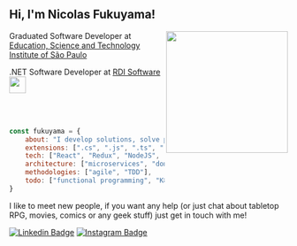 <h2> Hi, I'm Nicolas Fukuyama!</h2>
<img align='right' src="https://media.giphy.com/media/3oKIPnbKgN3bXeVpvy/giphy.gif" width="220">
<p>Graduated Software Developer at <a href="https://www.ifsp.edu.br/">Education, Science and Technology Institute of São Paulo</a></p>
<p>.NET Software Developer at <a href="https://www.rdisoftware.com/">RDI Software <img src="https://www.rdisoftware.com/img/logo.png" width="30"> </a>
</em></p><br><br>

```javascript
const fukuyama = {
    about: "I develop solutions, solve problems and I'm also good on googling",
    extensions: [".cs", ".js", ".ts", ".py"],
    tech: ["React", "Redux", "NodeJS", "Docker"],
    architecture: ["microservices", "domain driven design"],
    methodologies: ["agile", "TDD"],
    todo: ["functional programming", "K8s"]
}
```

<p>I like to meet new people, if you want any help (or just chat about tabletop RPG, movies, comics or any geek stuff) just get in touch with me!</p>

[![Linkedin Badge](https://img.shields.io/badge/-nicolasfkm-blue?style=flat-square&logo=Linkedin&logoColor=white&link=https://www.linkedin.com/in/nicolasfukuyama/)](https://www.linkedin.com/in/nicolasfukuyama/)
[![Instagram Badge](https://img.shields.io/badge/-nifukuyama-red?style=flat-square&logo=Instagram&logoColor=white&link=https://www.instagram.com/nifukuyama/)](https://www.instagram.com/nifukuyama/)
